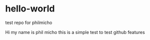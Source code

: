 # hello-world
test repo for philmicho

Hi my name is phil micho
this is a simple test to test github features
